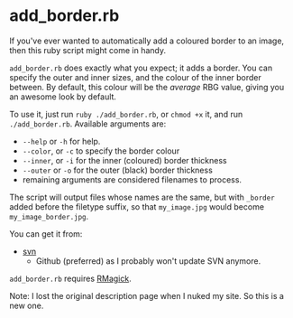 # add_border.rb

If you've ever wanted to automatically add a coloured border to an image, then this ruby script might come in handy. 

`add_border.rb` does exactly what you expect; it adds a border. You can specify the outer and inner sizes, and the colour of the inner border between. By default, this colour will be the *average* RBG value, giving you an awesome look by default.

To use it, just run `ruby ./add_border.rb`, or `chmod +x` it, and run `./add_border.rb`. Available arguments are:
  
  * `--help` or `-h` for help.
  * `--color`, or `-c` to specify the border colour
  * `--inner`, or `-i` for the inner (coloured) border thickness
  * `--outer` or `-o` for the outer (black) border thickness
  * remaining arguments are considered filenames to process.

The script will output files whose names are the same, but with `_border` added before the filetype suffix, so that `my_image.jpg` would become `my_image_border.jpg`.

You can get it from:
  
  * [svn](http://svn.my-mili.eu/svn/border/ "border - Revision 1: /")
	* Github (preferred) as I probably won't update SVN anymore.
	
`add_border.rb` requires [RMagick](http://rmagick.rubyforge.org/ "RMagick Download Page").

Note: I lost the original description page when I nuked my site. So this is a new one.